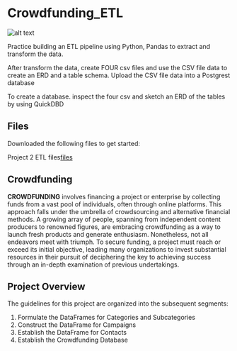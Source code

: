 # Crowdfunding_ETL

![alt text](https://github.com/leedthanh/Crowdfunding_ETL/assets/135454460/80b89f66-be0e-4eb3-a543-f299df0111cf)


Practice building an ETL pipeline using Python, Pandas to extract and transform
the data.

After transform the data, create FOUR csv files and use the CSV file data to create an ERD and a table schema.  Upload the CSV file data into a Postgrest database

To create a database.  inspect the four csv and sketch an ERD of the tables by using QuickDBD


## Files ##

Downloaded the following files to get started:

Project 2 ETL files[files](https://bootcampspot.instructure.com/courses/3819/assignments/56688?module_item_id=1000101)

## Crowdfunding ##

**CROWDFUNDING** involves financing a project or enterprise by collecting funds from a vast pool of individuals, often through online platforms. This approach falls under the umbrella of crowdsourcing and alternative financial methods. A growing array of people, spanning from independent content producers to renowned figures, are embracing crowdfunding as a way to launch fresh products and generate enthusiasm. Nonetheless, not all endeavors meet with triumph. To secure funding, a project must reach or exceed its initial objective, leading many organizations to invest substantial resources in their pursuit of deciphering the key to achieving success through an in-depth examination of previous undertakings.

## Project Overview ##

The guidelines for this project are organized into the subsequent segments:

1. Formulate the DataFrames for Categories and Subcategories
2. Construct the DataFrame for Campaigns
3. Establish the DataFrame for Contacts
4. Establish the Crowdfunding Database
